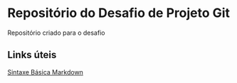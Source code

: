 # Repositório do Desafio de Projeto Git
Repositório criado para o desafio

## Links úteis
[Sintaxe Básica Markdown](https://www.markdownguide.org/basic-syntax/)
